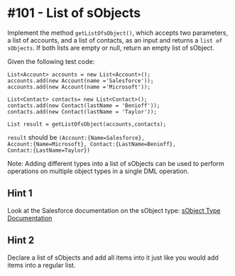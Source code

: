 # #101 - List of sObjects

Implement the method <code>getListOfsObject()</code>, which accepts two parameters, a list of accounts, and a list of contacts, as an input and returns a <code>list of sObjects</code>. If both lists are empty or null, return an empty list of sObject.

Given the following test code:
```apex
List<Account> accounts = new List<Account>();
accounts.add(new Account(name ='Salesforce'));
accounts.add(new Account(name ='Microsoft'));

List<Contact> contacts= new List<Contact>();
contacts.add(new Contact(lastName = 'Benioff'));
contacts.add(new Contact(lastName = 'Taylor'));

List result = getListOfsObject(accounts,contacts);
```
<code>result</code> should be <code>(Account:{Name=Salesforce}, Account:{Name=Microsoft}, Contact:{LastName=Benioff}, Contact:{LastName=Taylor})</code>

Note: Adding different types into a list of sObjects can be used to perform operations on multiple object types in a single DML operation.

## Hint 1
Look at the Salesforce documentation on the sObject type: [sObject Type Documentation](https://developer.salesforce.com/docs/atlas.en-us.apexcode.meta/apexcode/langCon_apex_SObject_types.htm)

## Hint 2
Declare a list of sObjects and add all items into it just like you would add items into a regular list.
